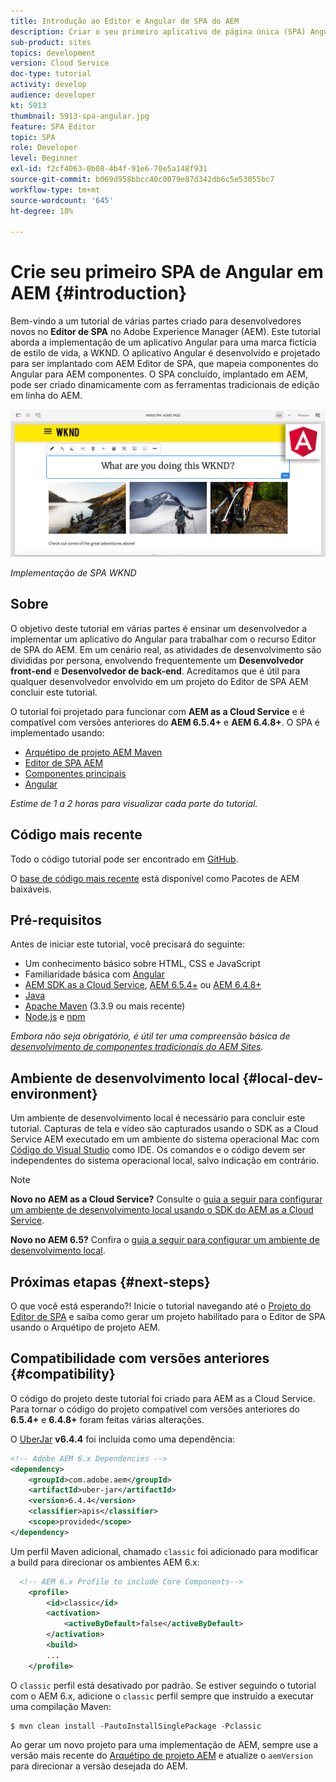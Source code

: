 ```yaml
---
title: Introdução ao Editor e Angular de SPA do AEM
description: Criar o seu primeiro aplicativo de página única (SPA) Angular que seja editável no Adobe Experience Manager (AEM), com o WKND SPA.
sub-product: sites
topics: development
version: Cloud Service
doc-type: tutorial
activity: develop
audience: developer
kt: 5913
thumbnail: 5913-spa-angular.jpg
feature: SPA Editor
topic: SPA
role: Developer
level: Beginner
exl-id: f2cf4063-0b08-4b4f-91e6-70e5a148f931
source-git-commit: b069d958bbcc40c0079e87d342db6c5e53055bc7
workflow-type: tm+mt
source-wordcount: '645'
ht-degree: 18%

---
```


# Crie seu primeiro SPA de Angular em AEM {#introduction}

Bem-vindo a um tutorial de várias partes criado para desenvolvedores novos no **Editor de SPA** no Adobe Experience Manager (AEM). Este tutorial aborda a implementação de um aplicativo Angular para uma marca fictícia de estilo de vida, a WKND. O aplicativo Angular é desenvolvido e projetado para ser implantado com AEM Editor de SPA, que mapeia componentes do Angular para AEM componentes. O SPA concluído, implantado em AEM, pode ser criado dinamicamente com as ferramentas tradicionais de edição em linha do AEM.

![SPA Final Implementado](assets/wknd-spa-implementation.png)

*Implementação de SPA WKND*

## Sobre

O objetivo deste tutorial em várias partes é ensinar um desenvolvedor a implementar um aplicativo do Angular para trabalhar com o recurso Editor de SPA do AEM. Em um cenário real, as atividades de desenvolvimento são divididas por persona, envolvendo frequentemente um **Desenvolvedor front-end** e **Desenvolvedor de back-end**. Acreditamos que é útil para qualquer desenvolvedor envolvido em um projeto do Editor de SPA AEM concluir este tutorial.

O tutorial foi projetado para funcionar com **AEM as a Cloud Service** e é compatível com versões anteriores do **AEM 6.5.4+** e **AEM 6.4.8+**. O SPA é implementado usando:

* [Arquétipo de projeto AEM Maven](https://experienceleague.adobe.com/docs/experience-manager-core-components/using/developing/archetype/overview.html?lang=pt-BR)
* [Editor de SPA AEM](https://experienceleague.adobe.com/docs/experience-manager-65/developing/headless/spas/spa-walkthrough.html#content-editing-experience-with-spa)
* [Componentes principais](https://experienceleague.adobe.com/docs/experience-manager-core-components/using/introduction.html?lang=pt-BR)
* [Angular](https://angular.io/)

*Estime de 1 a 2 horas para visualizar cada parte do tutorial.*

## Código mais recente

Todo o código tutorial pode ser encontrado em [GitHub](https://github.com/adobe/aem-guides-wknd-spa).

O [base de código mais recente](https://github.com/adobe/aem-guides-wknd-spa/releases) está disponível como Pacotes de AEM baixáveis.

## Pré-requisitos

Antes de iniciar este tutorial, você precisará do seguinte:

* Um conhecimento básico sobre HTML, CSS e JavaScript
* Familiaridade básica com [Angular](https://angular.io/)
* [AEM SDK as a Cloud Service](https://experienceleague.adobe.com/docs/experience-manager-learn/cloud-service/local-development-environment-set-up/aem-runtime.html#download-the-aem-as-a-cloud-service-sdk), [AEM 6.5.4+](https://helpx.adobe.com/experience-manager/aem-releases-updates.html#65) ou [AEM 6.4.8+](https://helpx.adobe.com/experience-manager/aem-releases-updates.html#64)
* [Java](https://downloads.experiencecloud.adobe.com/content/software-distribution/en/general.html)
* [Apache Maven](https://maven.apache.org/) (3.3.9 ou mais recente)
* [Node.js](https://nodejs.org/en/) e [npm](https://www.npmjs.com/)

*Embora não seja obrigatório, é útil ter uma compreensão básica de [desenvolvimento de componentes tradicionais do AEM Sites](https://experienceleague.adobe.com/docs/experience-manager-learn/getting-started-wknd-tutorial-develop/overview.html?lang=pt-BR).*

## Ambiente de desenvolvimento local {#local-dev-environment}

Um ambiente de desenvolvimento local é necessário para concluir este tutorial. Capturas de tela e vídeo são capturados usando o SDK as a Cloud Service AEM executado em um ambiente do sistema operacional Mac com [Código do Visual Studio](https://code.visualstudio.com/) como IDE. Os comandos e o código devem ser independentes do sistema operacional local, salvo indicação em contrário.

>[!NOTE]
>
> **Novo no AEM as a Cloud Service?** Consulte o [guia a seguir para configurar um ambiente de desenvolvimento local usando o SDK do AEM as a Cloud Service](https://experienceleague.adobe.com/docs/experience-manager-learn/cloud-service/local-development-environment-set-up/overview.html).
>
> **Novo no AEM 6.5?** Confira o [guia a seguir para configurar um ambiente de desenvolvimento local](https://experienceleague.adobe.com/docs/experience-manager-learn/foundation/development/set-up-a-local-aem-development-environment.html?lang=pt-BR).

## Próximas etapas {#next-steps}

O que você está esperando?! Inicie o tutorial navegando até o [Projeto do Editor de SPA](create-project.md) e saiba como gerar um projeto habilitado para o Editor de SPA usando o Arquétipo de projeto AEM.

## Compatibilidade com versões anteriores {#compatibility}

O código do projeto deste tutorial foi criado para AEM as a Cloud Service. Para tornar o código do projeto compatível com versões anteriores do **6.5.4+** e **6.4.8+** foram feitas várias alterações.

O [UberJar](https://experienceleague.adobe.com/docs/experience-manager-65/developing/devtools/ht-projects-maven.html#what-is-the-uberjar) **v6.4.4** foi incluída como uma dependência:

```xml
<!-- Adobe AEM 6.x Dependencies -->
<dependency>
    <groupId>com.adobe.aem</groupId>
    <artifactId>uber-jar</artifactId>
    <version>6.4.4</version>
    <classifier>apis</classifier>
    <scope>provided</scope>
</dependency>
```

Um perfil Maven adicional, chamado `classic` foi adicionado para modificar a build para direcionar os ambientes AEM 6.x:

```xml
  <!-- AEM 6.x Profile to include Core Components-->
    <profile>
        <id>classic</id>
        <activation>
            <activeByDefault>false</activeByDefault>
        </activation>
        <build>
        ...
    </profile>
```

O `classic` perfil está desativado por padrão. Se estiver seguindo o tutorial com o AEM 6.x, adicione o `classic` perfil sempre que instruído a executar uma compilação Maven:

```shell
$ mvn clean install -PautoInstallSinglePackage -Pclassic
```

Ao gerar um novo projeto para uma implementação de AEM, sempre use a versão mais recente do [Arquétipo de projeto AEM](https://github.com/adobe/aem-project-archetype) e atualize o `aemVersion` para direcionar a versão desejada do AEM.
